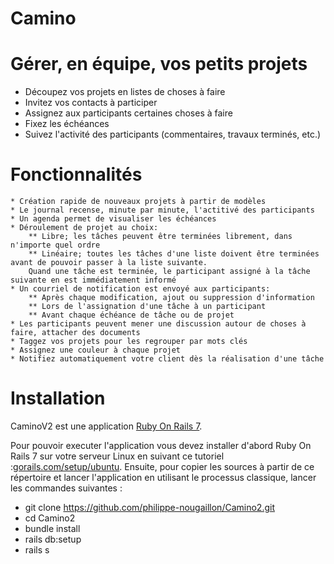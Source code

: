 # Camino

# Gérer, en équipe, vos petits projets

* Découpez vos projets en listes de choses à faire
* Invitez vos contacts à participer
* Assignez aux participants certaines choses à faire
* Fixez les échéances
* Suivez l'activité des participants (commentaires, travaux terminés, etc.)

# Fonctionnalités

    * Création rapide de nouveaux projets à partir de modèles
    * Le journal recense, minute par minute, l'actitivé des participants
    * Un agenda permet de visualiser les échéances
    * Déroulement de projet au choix:
        ** Libre; les tâches peuvent être terminées librement, dans n'importe quel ordre
        ** Linéaire; toutes les tâches d'une liste doivent être terminées avant de pouvoir passer à la liste suivante.
        Quand une tâche est terminée, le participant assigné à la tâche suivante en est immédiatement informé
    * Un courriel de notification est envoyé aux participants:
        ** Après chaque modification, ajout ou suppression d'information
        ** Lors de l'assignation d'une tâche à un participant
        ** Avant chaque échéance de tâche ou de projet
    * Les participants peuvent mener une discussion autour de choses à faire, attacher des documents
    * Taggez vos projets pour les regrouper par mots clés
    * Assignez une couleur à chaque projet
    * Notifiez automatiquement votre client dès la réalisation d'une tâche

# Installation

CaminoV2 est une application <a href="http://rubyonrails.org/">Ruby On Rails 7</a>. 

Pour pouvoir executer l'application vous devez installer d'abord Ruby On Rails 7 sur votre serveur Linux en suivant ce tutoriel :<a href="https://gorails.com/setup/ubuntu/22.04">gorails.com/setup/ubuntu</a>.
Ensuite, pour copier les sources à partir de ce répertoire et lancer l'application en utilisant le processus classique, lancer les commandes suivantes :

* git clone https://github.com/philippe-nougaillon/Camino2.git
* cd Camino2
* bundle install
* rails db:setup
* rails s